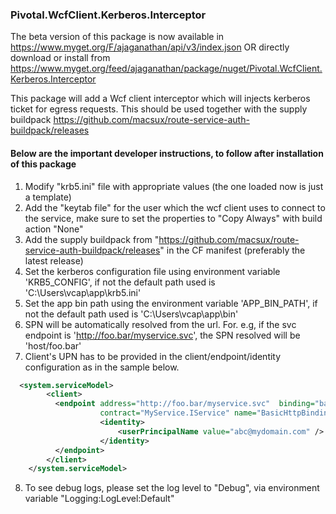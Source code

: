 ### Pivotal.WcfClient.Kerberos.Interceptor
The beta version of this package is now available in https://www.myget.org/F/ajaganathan/api/v3/index.json OR directly download or install from https://www.myget.org/feed/ajaganathan/package/nuget/Pivotal.WcfClient.Kerberos.Interceptor

This package will add a Wcf client interceptor which will injects kerberos ticket for egress requests. This should be used together with the supply buildpack https://github.com/macsux/route-service-auth-buildpack/releases

#### Below are the important developer instructions, to follow after installation of this package

1. Modify "krb5.ini" file with appropriate values (the one loaded now is just a template)
2. Add the "keytab file" for the user which the wcf client uses to connect to the service, make sure to set the properties to "Copy Always" with build action "None"
3. Add the supply buildpack from "https://github.com/macsux/route-service-auth-buildpack/releases" in the CF manifest (preferably the latest release)
4. Set the kerberos configuration file using environment variable 'KRB5_CONFIG', if not the default path used is 'C:\Users\vcap\app\krb5.ini'
5. Set the app bin path using the environment variable 'APP_BIN_PATH', if not the default path used is 'C:\Users\vcap\app\bin'
6. SPN will be automatically resolved from the url. For. e.g, if the svc endpoint is 'http://foo.bar/myservice.svc', the SPN resolved will be 'host/foo.bar'
7. Client's UPN has to be provided in the client/endpoint/identity configuration as in the sample below.
```xml
  <system.serviceModel>
		<client>
		  <endpoint address="http://foo.bar/myservice.svc"  binding="basicHttpBinding"  bindingConfiguration="BasicHttpBinding" 
					contract="MyService.IService" name="BasicHttpBinding_IService" behaviorConfiguration ="myIwaInterceptorBehavior">
					<identity>
						<userPrincipalName value="abc@mydomain.com" />
					</identity>
		  </endpoint>
		</client>
	</system.serviceModel>
  ```
8. To see debug logs, please set the log level to "Debug", via environment variable "Logging:LogLevel:Default"
